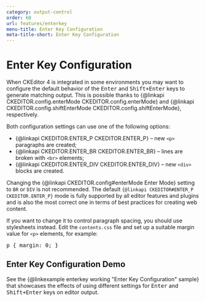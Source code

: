 ```yaml
---
category: output-control
order: 60
url: features/enterkey
menu-title: Enter Key Configuration
meta-title-short: Enter Key Configuration
---
```

<!--
Copyright (c) 2003-2021, CKSource - Frederico Knabben. All rights reserved.
For licensing, see LICENSE.md.
-->

# Enter Key Configuration

When CKEditor 4 is integrated in some environments you may want to configure the default behavior of the <kbd>Enter</kbd> and <kbd>Shift+Enter</kbd> keys to generate matching output. This is possible thanks to {@linkapi CKEDITOR.config.enterMode CKEDITOR.config.enterMode} and {@linkapi CKEDITOR.config.shiftEnterMode CKEDITOR.config.shiftEnterMode}, respectively.

Both configuration settings can use one of the following options:

* {@linkapi CKEDITOR.ENTER_P CKEDITOR.ENTER_P} &ndash; new `<p>` paragraphs are created;
* {@linkapi CKEDITOR.ENTER_BR CKEDITOR.ENTER_BR} &ndash; lines are broken with `<br>` elements;
* {@linkapi CKEDITOR.ENTER_DIV CKEDITOR.ENTER_DIV} &ndash; new `<div>` blocks are created.

<info-box hint="">
 <p>
 	Changing the {@linkapi CKEDITOR.config#enterMode Enter Mode}
 	setting to <code>BR</code> or <code>DIV</code> is not recommended. The default
 	<code>{@linkapi CKEDITOR#ENTER_P CKEDITOR.ENTER_P}</code>
 	mode is fully supported by all editor features and plugins and is also the most correct one
 	in terms of best practices for creating web content.
 </p>
 <p>
 	If you want to change it to control paragraph spacing, you should use stylesheets instead. Edit the
 	<code>contents.css</code> file and set up a suitable margin value for <code>&lt;p&gt;</code>
 	elements, for example:
 <pre>p { margin: 0; }</pre>
 </p>
</info-box>

## Enter Key Configuration Demo

See the {@linkexample enterkey working "Enter Key Configuration" sample} that showcases the effects of using different settings for <kbd>Enter</kbd> and <kbd>Shift+Enter</kbd> keys on editor output.
